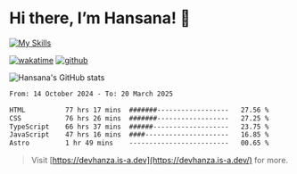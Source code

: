 # Hi there, I’m Hansana! 👋

[![My Skills](https://skillicons.dev/icons?i=js,ts,react,angular,nodejs,py,wordpress)](https://hansana.is-a.dev)

[![wakatime](https://wakatime.com/badge/user/cf3817f9-1dca-4dc8-876a-c4ae6f6942cc.svg)](https://wakatime.com/@cf3817f9-1dca-4dc8-876a-c4ae6f6942cc)
[![github](https://img.shields.io/github/followers/DevHanza?logo=github&style=plastic)](https://github.com/DevHanza?tab=followers)

![Hansana's GitHub stats](https://github-readme-stats.vercel.app/api?username=DevHanza\&hide=issues\&show_icons=true&theme=dark)

<!--START_SECTION:waka-->

```txt
From: 14 October 2024 - To: 20 March 2025

HTML          77 hrs 17 mins  #######------------------   27.56 %
CSS           76 hrs 26 mins  #######------------------   27.25 %
TypeScript    66 hrs 37 mins  ######-------------------   23.75 %
JavaScript    47 hrs 16 mins  ####---------------------   16.85 %
Astro         1 hr 49 mins    -------------------------   00.65 %
```

<!--END_SECTION:waka-->

> Visit [https://devhanza.is-a.dev](https://devhanza.is-a.dev/) for more.
